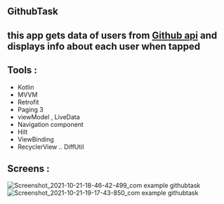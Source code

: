 ## GithubTask
## this app gets data of users from [ Github api](https://docs.github.com/en/rest/reference/search#search-topics) and displays info about each user when tapped

## Tools :
       
* Kotlin
* MVVM
* Retrofit
* Paging 3
* viewModel , LiveData
* Navigation component 
* Hilt
* ViewBinding
* RecyclerView .. DiffUtil
    
## Screens :
         
![Screenshot_2021-10-21-18-46-42-499_com example githubtask](https://user-images.githubusercontent.com/38481452/138330193-1f46d00f-94db-4e7d-83c8-0d233efbf42f.jpg)
![Screenshot_2021-10-21-19-17-43-850_com example githubtask](https://user-images.githubusercontent.com/38481452/138330235-55a8c245-8feb-4449-9803-73f3f5593a57.jpg)

    
       
